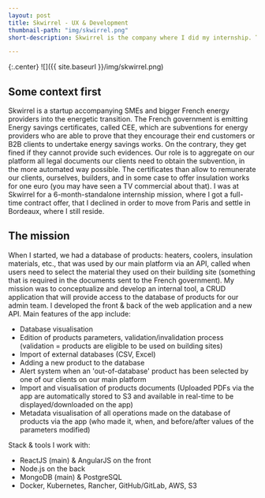 ```yaml
---
layout: post
title: Skwirrel - UX & Development
thumbnail-path: "img/skwirrel.png"
short-description: Skwirrel is the company where I did my internship. This post describes my mission.

---
```


{:.center}
![]({{ site.baseurl }}/img/skwirrel.png)

## Some context first

Skwirrel is a startup accompanying SMEs and bigger French energy providers into the energetic transition. The French government is emitting Energy savings certificates, called CEE, which are subventions for energy providers who are able to prove that they encourage their end customers or B2B clients to undertake energy savings works. On the contrary, they get fined if they cannot provide such evidences. Our role is to aggregate on our platform all legal documents our clients need to obtain the subvention, in the more automated way possible. The certificates than allow to remunerate our clients, ourselves, builders, and in some case to offer insulation works for one euro (you may have seen a TV commercial about that). I was at Skwirrel for a 6-month-standalone internship mission, where I got a full-time contract offer, that I declined in order to move from Paris and settle in Bordeaux, where I still reside.


## The mission

 When I started, we had a database of products: heaters, coolers, insulation materials, etc., that was used by our main platform via an API, called when users need to select the material they used on their building site (something that is required in the documents sent to the French government). My mission was to conceptualize and develop an internal tool, a CRUD application that will provide access to the database of products for our admin team. I developed the front & back of the web application and a new API. Main features of the app include:
- Database visualisation
- Edition of products parameters, validation/invalidation process (validation = products are eligible to be used on building sites)
- Import of external databases (CSV, Excel)
- Adding a new product to the database
- Alert system when an 'out-of-database' product has been selected by one of our clients on our main platform
- Import and visualisation of products documents (Uploaded PDFs via the app are automatically stored to S3 and available in real-time to be displayed/downloaded on the app)
- Metadata visualisation of all operations made on the database of products via the app (who made it, when, and before/after values of the parameters modified)

Stack & tools I work with:
- ReactJS (main) & AngularJS on the front
- Node.js on the back
- MongoDB (main) & PostgreSQL
- Docker, Kubernetes, Rancher, GitHub/GitLab, AWS, S3
